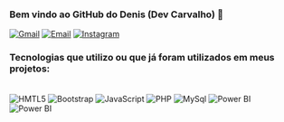 ### Bem vindo ao GitHub do Denis (Dev Carvalho) 🙂

[![Gmail](https://img.shields.io/badge/Gmail-D14836?style=for-the-badge&logo=gmail&logoColor=white)](devcarvalho01@gmail.com)
[![Email](https://img.shields.io/badge/Microsoft_Outlook-0078D4?style=for-the-badge&logo=microsoft-outlook&logoColor=white)](https://outlook.live.com/mail/0/denis.bol_19978@hotmail.com)
[![Instagram](https://img.shields.io/badge/Instagram-E4405F?style=for-the-badge&logo=instagram&logoColor=white)](https://instagram.com/dev_carvalho)

<!-- 
![Denis GitHub stats](https://github-readme-stats.vercel.app/api?username=dev-carvalho&show_icons=true&theme=highcontrast)

### Top 5 Tecnologias utilizados por mim:
![Top Langs](https://github-readme-stats.vercel.app/api/top-langs/username=dev-carvalho&langs_count=5&theme=highcontrast)
-->
### Tecnologias que utilizo ou que já foram utilizados em meus projetos:

<div style="display: inline_block"><br/>
<img align="center" alt="HMTL5" src="https://img.shields.io/badge/HTML5-E34F26?style=for-the-badge&logo=html5&logoColor=white"/>
<img align="center" alt="Bootstrap" src="https://img.shields.io/badge/Bootstrap-563D7C?style=for-the-badge&logo=bootstrap&logoColor=white"/>
<img align="center" alt="JavaScript" style="text-color:Black" src="https://img.shields.io/badge/JavaScript-F7DF1E?style=for-the-badge&logo=javascript&logoColor=black"/>
<img align="center" alt="PHP" src="https://img.shields.io/badge/PHP-777BB4?style=for-the-badge&logo=php&logoColor=white"/>
<img align="center" alt="MySql" src="https://img.shields.io/badge/MySQL-00000F?style=for-the-badge&logo=mysql&logoColor=white"/>
<img align="center" alt="Power BI" src="https://img.shields.io/badge/Power%20BI-323330?style=for-the-badge&logo=PowerBI&logoColor=F7DF1E"/>
<img align="center" alt="Power BI" src="https://img.shields.io/badge/Chatbot%20inteligente-ED8B00?style=for-the-badge&logo=Chatbot&logoColor=white"/>
</div>
